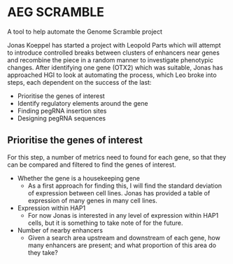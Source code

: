 # AEG SCRAMBLE
A tool to help automate the Genome Scramble project

Jonas Koeppel has started a project with Leopold Parts which will attempt to introduce controlled breaks between clusters of enhancers near genes and recombine the piece in a random manner to investigate phenotypic changes.
After identifying one gene (OTX2) which was suitable, Jonas has approached HGI to look at automating the process, which Leo broke into steps, each dependent on the success of the last:
  - Prioritise the genes of interest
  - Identify regulatory elements around the gene
  - Finding pegRNA insertion sites
  - Designing pegRNA sequences
  
## Prioritise the genes of interest
For this step, a number of metrics need to found for each gene, so that they can be compared and filtered to find the genes of interest.
* Whether the gene is a housekeeping gene
  * As a first approach for finding this, I will find the standard deviation of expression between cell lines. Jonas has provided a table of expression of many genes in many cell lines.
* Expression within HAP1
  * For now Jonas is interested in any level of expression within HAP1 cells, but it is something to take note of for the future.
* Number of nearby enhancers
  * Given a search area upstream and downstream of each gene, how many enhancers are present; and what proportion of this area do they take?
